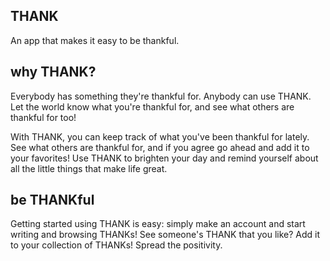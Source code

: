 ## THANK ##
An app that makes it easy to be thankful.

## why THANK? ##
Everybody has something they're thankful for. Anybody can use THANK. Let the world know what you're thankful for, and see what others are thankful for too!

With THANK, you can keep track of what you've been thankful for lately. See what others are thankful for, and if you agree go ahead and add it to your favorites! Use THANK to brighten your day and remind yourself about all the little things that make life great.

## be THANKful ##
Getting started using THANK is easy: simply make an account and start writing and browsing THANKs! See someone's THANK that you like? Add it to your collection of THANKs! Spread the positivity.
